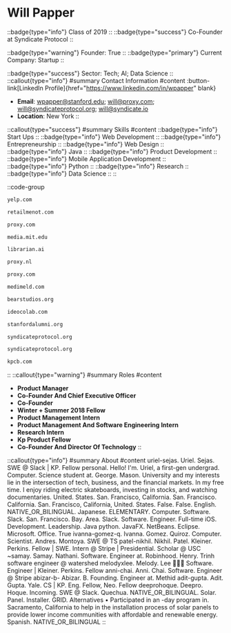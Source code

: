 # Will Papper
::badge{type="info"}
Class of 2019
::
::badge{type="success"}
Co-Founder at Syndicate Protocol
::

::badge{type="warning"}
Founder: True
::
::badge{type="primary"}
Current Company: Startup
::

::badge{type="success"}
Sector: Tech; AI; Data Science
::
::callout{type="info"}
#summary
Contact Information
#content
:button-link[LinkedIn Profile]{href="https://www.linkedin.com/in/wpapper" blank}
- **Email**: wpapper@stanford.edu; will@proxy.com; will@syndicateprotocol.org; will@syndicate.io
- **Location**: New York
::

::callout{type="success"}
#summary
Skills
#content
::badge{type="info"}
Start Ups
::
::badge{type="info"}
Web Development
::
::badge{type="info"}
Entrepreneurship
::
::badge{type="info"}
Web Design
::
::badge{type="info"}
Java
::
::badge{type="info"}
Product Development
::
::badge{type="info"}
Mobile Application Development
::
::badge{type="info"}
Python
::
::badge{type="info"}
Research
::
::badge{type="info"}
Data Science
::
::

::code-group
```bash [Yelp]
yelp.com
```
```bash [RetailMeNot]
retailmenot.com
```
```bash [Proxy]
proxy.com
```
```bash [MIT Media Lab]
media.mit.edu
```
```bash [Librarian AI]
librarian.ai
```
```bash [Proxy]
proxy.nl
```
```bash [Proxy]
proxy.com
```
```bash [MediMeld]
medimeld.com
```
```bash [Bear Studios LLC]
bearstudios.org
```
```bash [IDEO CoLab Ventures]
ideocolab.com
```
```bash [Standford Alumni]
stanfordalumni.org
```
```bash [Syndicateprotocol]
syndicateprotocol.org
```
```bash [Syndicate]
syndicateprotocol.org
```
```bash [Kleiner Perkins Caufield & Byers]
kpcb.com
```
::
::callout{type="warning"}
#summary
Roles
#content
- **Product Manager**
- **Co-Founder And Chief Executive Officer**
- **Co-Founder**
- **Winter + Summer 2018 Fellow**
- **Product Management Intern**
- **Product Management And Software Engineering Intern**
- **Research Intern**
- **Kp Product Fellow**
- **Co-Founder And Director Of Technology**
::

::callout{type="info"}
#summary
About
#content
uriel-sejas. Uriel. Sejas. SWE @ Slack | KP. Fellow personal. Hello! I'm. Uriel, a first-gen undergrad. Computer. Science student at. George. Mason. University and my interests lie in the intersection of tech, business, and the financial markets. In my free time. I enjoy riding electric skateboards, investing in stocks, and watching documentaries. United. States. San. Francisco, California. San. Francisco. California. San. Francisco, California, United. States. False. False. English. NATIVE_OR_BILINGUAL. Japanese. ELEMENTARY. Computer. Software. Slack. San. Francisco. Bay. Area. Slack. Software. Engineer. Full-time iOS. Development. Leadership. Java python. JavaFX. NetBeans. Eclipse. Microsoft. Office. True ivanna-gomez-q. Ivanna. Gomez. Quiroz. Computer. Scientist. Andres. Montoya. SWE @ TS patel-nikhil. Nikhil. Patel. Kleiner. Perkins. Fellow | SWE. Intern @ Stripe | Presidential. Scholar @ USC ~samay. Samay. Nathani. Software. Engineer at. Robinhood. Henry. Trinh software engineer @ watershed melodyxlee. Melody. Lee 👩🏻‍💻 Software. Engineer | Kleiner. Perkins. Fellow anni-chai. Anni. Chai. Software. Engineer @ Stripe abizar-b- Abizar. B. Founding. Engineer at. Methid adit-gupta. Adit. Gupta. Yale. CS | KP. Eng. Fellow, Neo. Fellow deeprohoque. Deepro. Hoque. Incoming. SWE @ Slack. Quechua. NATIVE_OR_BILINGUAL. Solar. Panel. Installer. GRID. Alternatives • Participated in an -day program in. Sacramento, California to help in the installation process of solar panels to provide lower income communities with affordable and renewable energy. Spanish. NATIVE_OR_BILINGUAL
::
